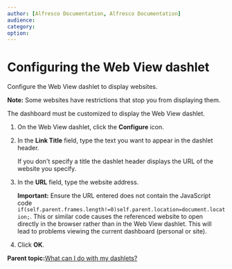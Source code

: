 ```yaml
---
author: [Alfresco Documentation, Alfresco Documentation]
audience: 
category: 
option: 
---
```


# Configuring the Web View dashlet

Configure the Web View dashlet to display websites.

**Note:** Some websites have restrictions that stop you from displaying them.

The dashboard must be customized to display the Web View dashlet.

1.  On the Web View dashlet, click the **Configure** icon.

2.  In the **Link Title** field, type the text you want to appear in the dashlet header.

    If you don't specify a title the dashlet header displays the URL of the website you specify.

3.  In the **URL** field, type the website address.

    **Important:** Ensure the URL entered does not contain the JavaScript code `if(self.parent.frames.length!=0)self.parent.location=document.location;`. This or similar code causes the referenced website to open directly in the browser rather than in the Web View dashlet. This will lead to problems viewing the current dashboard \(personal or site\).

4.  Click **OK**.


**Parent topic:**[What can I do with my dashlets?](../concepts/dashboard-use.md)


